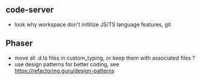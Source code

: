 ## code-server

- look why workspace don't initilize JS/TS language features, git

## Phaser

- move all .d.ts files in custom_typing, or keep them with associated files ?
- use design patterns for better coding, see https://refactoring.guru/design-patterns
